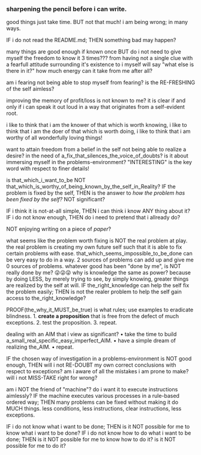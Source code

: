### sharpening the pencil before i can write.
good things just take time. BUT not that much!
i am being wrong; in many ways.

IF i do not read the README.md;
THEN something bad may happen?

many things are good enough if known once BUT 
do i not need to give myself the freedom to know it 3 times???
from having not a single clue with a fearfull attitude surrounding it's existence to
i myself will say "what else is there in it?" how much energy can it take from me after all?

am i fearing not being able to stop myself from fearing?
is the RE-FRESHING of the self aimless?

improving the memory of profit/loss is not known to me?
it is clear if and only if i can speak it out loud in a way that originates from a self-evident root.


i like to think that i am the knower of that which is worth knowing,
i like to think that i am the doer of that which is worth doing,
i like to think that i am worthy of all wonderfully loving things!

want to attain freedom from a belief in the self not being able to realize a desire?
in the need of a_fix_that_silences_the_voice_of_doubts?
is it about immersing myself in the problems-environment?
"INTERESTING" is the key word with respect to finer details!

is that_which_i_want_to_be NOT that_which_is_worthy_of_being_known_by_the_self_in_Reality?
IF the problem is fixed by the self,
THEN is the answer to _how the problem has been fixed by the self?_ NOT significant?

IF i think it is not-at-all simple,
THEN i can think i know ANY thing about it?
IF i do not know enough,
THEN do i need to pretend that i allready do?

NOT enjoying writing on a piece of _paper_?

what seems like the problem worth fixing is NOT the real problem at play.
the real problem is creating my own future self such that it is able to fix certain problems with ease.
that_which_seems_impossible_to_be_done can be very easy to do in a way.
2 sources of problems can add up and give me 0 sources of problems.
whatever good has been "done by me", is NOT really done by me?
😜😜😜
why is knowledge the same as power?
    because by doing LESS,
        by merely trying to see,
        by simply knowing,
    greater things are realized by the self at will.
IF the_right_knowledge can help the self fix the problem easily;
THEN is not the realer problem to help the self gain access to the_right_knowledge?

PROOF(the_why_it_MUST_be_true) is what rules; use examples to eradicate blindness.
    1. **create a proposition** that is free from the defect of much exceptions.
    2. test the proposition.
    3. repeat.



dealing with an AIM that i view as significant?
    • take the time to build a_small_real_specific_easy_imperfect_AIM.
    • have a simple dream of realizing the_AIM.
    • repeat.



IF the chosen way of investigation in a problems-environment is NOT good enough,
THEN will i not RE-DOUBT my own correct conclusions with respect to exceptions?
am i aware of all the mistakes i am prone to make?
will i not MISS-TAKE right for wrong?

am i NOT the friend of "machine"?
do i want it to execute instructions aimlessly?
IF the machine executes various processes in a rule-based ordered way;
THEN many problems can be fixed without making it do MUCH things.
less conditions, less instructions, clear instructions, less exceptions.

IF i do not know what i want to be done;
THEN is it NOT possible for me to know what i want to be done?
IF i do not know how to do what i want to be done;
THEN is it NOT possible for me to know how to do it? is it NOT possible for me to do it?